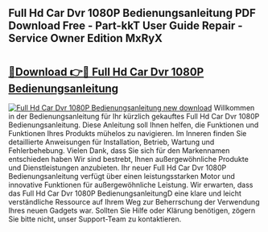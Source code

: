 ## Full Hd Car Dvr 1080P Bedienungsanleitung PDF Download Free - Part-kkT User Guide Repair - Service Owner Edition MxRyX

# <h2><a href="http://df2y75.blite.top/?on=Full+Hd+Car+Dvr+1080P+Bedienungsanleitung">🔗Download 👉🔴 Full Hd Car Dvr 1080P Bedienungsanleitung</a></h2>

[![Full Hd Car Dvr 1080P Bedienungsanleitung new download](https://i.imgur.com/lujVjoI.png)](http://df2y75.blite.top/?on=Full+Hd+Car+Dvr+1080P+Bedienungsanleitung)
Willkommen in der Bedienungsanleitung für Ihr kürzlich gekauftes Full Hd Car Dvr 1080P Bedienungsanleitung. Diese Anleitung soll Ihnen helfen, die Funktionen und Funktionen Ihres Produkts mühelos zu navigieren. Im Inneren finden Sie detaillierte Anweisungen für Installation, Betrieb, Wartung und Fehlerbehebung. Vielen Dank, dass Sie sich für den Markennamen entschieden haben Wir sind bestrebt, Ihnen außergewöhnliche Produkte und Dienstleistungen anzubieten. Ihr neuer Full Hd Car Dvr 1080P Bedienungsanleitung verfügt über einen leistungsstarken Motor und innovative Funktionen für außergewöhnliche Leistung. Wir erwarten, dass das Full Hd Car Dvr 1080P BedienungsanleitungD eine klare und leicht verständliche Ressource auf Ihrem Weg zur Beherrschung der Verwendung Ihres neuen Gadgets war. Sollten Sie Hilfe oder Klärung benötigen, zögern Sie bitte nicht, unser Support-Team zu kontaktieren.
